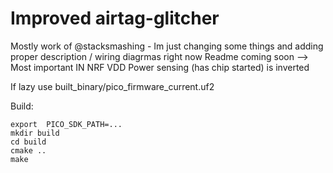 # Improved airtag-glitcher

Mostly work of @stacksmashing - Im just changing some things and adding proper description / wiring diagrmas right now
Readme coming soon --> Most important IN NRF VDD Power sensing (has chip started) is inverted

If lazy use built_binary/pico_firmware_current.uf2

Build:

```
export  PICO_SDK_PATH=...
mkdir build
cd build
cmake ..
make
```

